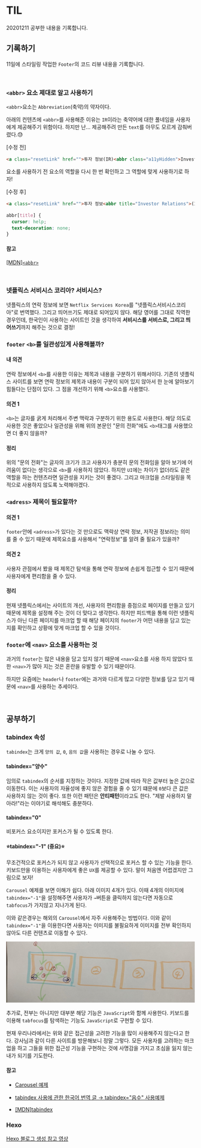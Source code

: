 # TIL

20201211 공부한 내용을 기록합니다.

## 기록하기

11일에 스타일링 작업한 `Footer`의 코드 리뷰 내용을 기록합니다. 

<br />

### `<abbr>` 요소 제대로 알고 사용하기 

`<abbr>`요소는 `Abbreviation`(축약)의 약자이다. 

아래의 컨텐츠에 `<abbr>`를 사용해준 이유는 `IR`이라는 축약어에 대한 풀네임을 사용자에게 제공해주기 위함이다. 하지만 난... 제공해주려 만든 `text`를 아무도 모르게 감춰버렸다.😓

[수정 전]
```html
<a class="resetLink" href="">투자 정보(IR)<abbr class="a11yHidden">Investor Relations</abbr></a>
```

요소를 사용하기 전 요소의 역할을 다시 한 번 확인하고 그 역할에 맞게 사용하기로 하자!

[수정 후]
```html
<a class="resetLink" href="">투자 정보<abbr title="Investor Relations">(IR)</abbr></a>
```

```css
abbr[title] {
  cursor: help;
  text-decoration: none;
}
```

#### 참고

[[MDN]`<abbr>`](https://developer.mozilla.org/ko/docs/Web/HTML/Element/abbr)

<br />

### 넷플릭스 서비시스 코리아? 서비시스?

넷플릭스의 연락 정보에 보면 `Netflix Services Korea`를 "넷플릭스서비시스코리아"로 번역했다. 그리고 띄어쓰기도 제대로 되어있지 않다. 해당 영어를 그대로 직역한 경우인데, 한국인이 사용하는 사이트인 것을 생각하여 <strong>서비시스를 서비스로, 그리고 띄어쓰기</strong>까지 해주는 것으로 결정!

### `footer` `<b>`를 일관성있게 사용해볼까?

#### 내 의견 
연락 정보에서 `<b>`를 사용한 이유는 제목과 내용을 구분하기 위해서이다. 기존의 넷플릭스 사이트를 보면 연락 정보의 제목과 내용이 구분이 되어 있지 않아서 한 눈에 알아보기 힘들다는 단점이 있다. 그 점을 개선하기 위해 `<b>`요소를 사용했다.

#### 의견 1
`<b>`는 글자를 굵게 처리해서 주변 맥락과 구분하기 위한 용도로 사용한다. 해당 의도로 사용한 것은 좋았으나 일관성을 위해 위의 본문인 "문의 전화"에도 `<b>`태그를 사용했으면 더 좋지 않을까?

#### 정리
위의 "문의 전화"는 글자의 크기가 크고 사용자가 충분히 문의 전화임을 알아 보기에 어려움이 없다는 생각으로 `<b>`를 사용하지 않았다. 하지만 `UI`에는 차이가 없더라도 같은 역할을 하는 컨텐츠라면 일관성을 지키는 것이 좋겠다. 그리고 마크업을 스타일링을 목적으로 사용하지 않도록 노력해야겠다. 

### `<adress>` 제목이 필요할까?

#### 의견 1
`footer`안에 `<adress>`가 있다는 것 만으로도 맥락상 연락 정보, 저작권 정보라는 의미를 줄 수 있기 때문에 제목요소를 사용해서 "연락정보"를 알려 줄 필요가 있을까?

#### 의견 2
사용자 관점에서 봤을 때 제목간 탐색을 통해 연락 정보에 손쉽게 접근할 수 있기 때문에 사용자에게 편리함을 줄 수 있다. 

#### 정리 
현재 넷플릭스에서는 사이트의 개선, 사용자의 편리함을 중점으로 페이지를 만들고 있기 때문에 제목을 설정해 주는 것이 더 맞다고 생각한다. 하지만 피드백을 통해 이런 넷플릭스가 아닌 다른 페이지를 마크업 할 때 해당 페이지의 `footer`가 어떤 내용을 담고 있는지를 확인하고 상황에 맞게 마크업 할 수 있을 것이다. 

### `footer`에 `<nav>` 요소를 사용하는 것
과거의 `footer`는 많은 내용을 담고 있지 않기 때문에 `<nav>`요소를 사용 하지 않았다 또한 `<nav>`가 많아 지는 것은 혼란을 유발할 수 있기 때문이다. 

하지만 요즘에는 `header`나 `footer`에는 과거와 다르게 많고 다양한 정보를 담고 있기 때문에 `<nav>`를 사용하는 추세이다. 

<br />

## 공부하기

### tabindex 속성

`tabindex`는 크게 `양의 값`, `0`, `음의 값`을 사용하는 경우로 나눌 수 있다. 

#### tabindex="양수"

임의로 `tabindex`의 순서를 지정하는 것이다. 지정한 값에 따라 작은 값부터 높은 값으로 이동한다. 이는 사용자의 자율성에 좋지 않은 경험을 줄 수 있기 떄문에 `0`보다 큰 값은 사용하지 않는 것이 좋다. 또한 이런 패턴은 **안티패턴**이라고도 한다. "제발 사용하지 말아라!"라는 이야기로 해석해도 충분하다. 

#### tabindex="0"

비포커스 요소이지만 포커스가 될 수 있도록 한다. 

#### ⭐️tabindex="-1" (중요)⭐️

무조건적으로 포커스가 되지 않고 사용자가 선택적으로 포커스 할 수 있는 기능을 한다. 키보드만을 이용하는 사용자에게 좋은 `UX`를 제공할 수 있다. 말이 처음엔 어렵겠지만 그림으로 보자! 

`Carousel` 예제를 보면 이해가 쉽다. 아래 이미지 4개가 있다. 이때 4개의 이미지에 `tabindex="-1"`을 설정해주면 사용자가 `→`버튼을 클릭하지 않는다면 자동으로 `tabfocus`가 가지않고 지나가게 된다. 

이와 같은경우는 해외의 `Carousel`에서 자주 사용해주는 방법이다. 이와 같이 `tabindex="-1"`을 이용한다면 사용자는 이미지를 불필요하게 이미지를 전부 확인하지 않아도 다른 컨텐츠로 이동할 수 있다. 

<img src="./assets/20201212_TIL_attached_file1.jpg" width="600">

추가로, 전부는 아니지만 대부분 해당 기능은 `JavaScript`와 함께 사용한다. 키보드를 이용해 `tabfocus`를 탐색하는 기능도 `JavaScript`로 구현할 수 있다. 

현재 우리나라에서는 위와 같은 접근성을 고려한 기능을 많이 사용해주지 않는다고 한다. 강사님과 같이 다른 사이트를 방문해보니 정말 그렇다. 모든 사용자를 고려하는 마크업을 하고 그들을 위한 접근성 기능을 구현하는 것에 사명감을 가지고 초심을 잃지 않는 내가 되기를 기도한다. 

#### 참고

- [Carousel 예제](https://www.w3.org/TR/wai-aria-practices-1.1/examples/carousel/carousel-1.html) 

- [tabindex 사용에 관한 한국어 번역 글 → tabindex="음수" 사용예제](https://developers.google.com/web/fundamentals/accessibility/focus/using-tabindex?hl=ko#%EA%B5%AC%EC%84%B1_%EC%9A%94%EC%86%8C%EC%97%90%EC%84%9C_%ED%8F%AC%EC%BB%A4%EC%8A%A4_%EA%B4%80%EB%A6%AC)
 
- [[MDN]tabindex](https://developer.mozilla.org/ko/docs/Web/HTML/Global_attributes/tabindex#%EC%A0%91%EA%B7%BC%EC%84%B1_%EA%B3%A0%EB%A0%A4%EC%82%AC%ED%95%AD)


### Hexo 

[Hexo 블로그 생성 참고 영상](https://www.youtube.com/user/seulbinim/videos?view_as=subscriber)